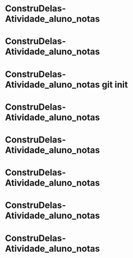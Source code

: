 # ConstruDelas-Atividade_aluno_notas
# ConstruDelas-Atividade_aluno_notas
# ConstruDelas-Atividade_aluno_notas git init
# ConstruDelas-Atividade_aluno_notas
# ConstruDelas-Atividade_aluno_notas
# ConstruDelas-Atividade_aluno_notas
# ConstruDelas-Atividade_aluno_notas
# ConstruDelas-Atividade_aluno_notas
